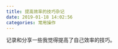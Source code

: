 ```yaml
---
title: 提高效率的技巧杂记
date: 2019-01-18 14:02:56
categories: 常用操作
---
```


记录和分享一些我觉得提高了自己效率的技巧。

<!-- TODO -->